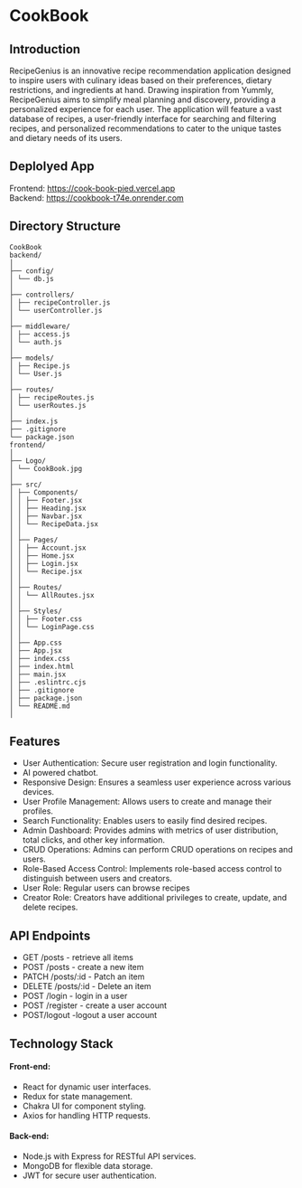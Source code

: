 # CookBook

## Introduction

RecipeGenius is an innovative recipe recommendation application designed to inspire users with culinary ideas based on their preferences, dietary restrictions, and ingredients at hand. Drawing inspiration from Yummly, RecipeGenius aims to simplify meal planning and discovery, providing a personalized experience for each user. The application will feature a vast database of recipes, a user-friendly interface for searching and filtering recipes, and personalized recommendations to cater to the unique tastes and dietary needs of its users.

## Deplolyed App

Frontend: https://cook-book-pied.vercel.app
<br>
Backend: https://cookbook-t74e.onrender.com

## Directory Structure

```
CookBook
backend/
│
├── config/
│ └── db.js
│
├── controllers/
│ ├── recipeController.js
│ └── userController.js
│
├── middleware/
│ ├── access.js
│ └── auth.js
│
├── models/
│ ├── Recipe.js
│ └── User.js
│
├── routes/
│ ├── recipeRoutes.js
│ └── userRoutes.js
│
├── index.js
├── .gitignore
└── package.json
frontend/
│
├── Logo/
│ └── CookBook.jpg
│
├── src/
│ ├── Components/
│ │ ├── Footer.jsx
│ │ ├── Heading.jsx
│ │ ├── Navbar.jsx
│ │ └── RecipeData.jsx
│ │
│ ├── Pages/
│ │ ├── Account.jsx
│ │ ├── Home.jsx
│ │ ├── Login.jsx
│ │ └── Recipe.jsx
│ │
│ ├── Routes/
│ │ └── AllRoutes.jsx
│ │
│ ├── Styles/
│ │ ├── Footer.css
│ │ └── LoginPage.css
│ │
│ ├── App.css
│ ├── App.jsx
│ ├── index.css
│ ├── index.html
│ ├── main.jsx
│ ├── .eslintrc.cjs
│ ├── .gitignore
│ ├── package.json
│ └── README.md
│
```

## Features

- User Authentication: Secure user registration and login functionality.
- AI powered chatbot.
- Responsive Design: Ensures a seamless user experience across various devices.
- User Profile Management: Allows users to create and manage their profiles.
- Search Functionality: Enables users to easily find desired recipes.
- Admin Dashboard: Provides admins with metrics of user distribution, total clicks, and other key information.
- CRUD Operations: Admins can perform CRUD operations on recipes and users.
- Role-Based Access Control: Implements role-based access control to distinguish between users and creators.
- User Role: Regular users can browse recipes
- Creator Role: Creators have additional privileges to create, update, and delete recipes.

## API Endpoints

- GET /posts - retrieve all items
- POST /posts - create a new item
- PATCH /posts/:id - Patch an item
- DELETE /posts/:id - Delete an item
- POST /login - login in a user
- POST /register - create a user account
- POST/logout -logout a user account

## Technology Stack

#### Front-end:

- React for dynamic user interfaces.
- Redux for state management.
- Chakra UI for component styling.
- Axios for handling HTTP requests.

#### Back-end:

- Node.js with Express for RESTful API services.
- MongoDB for flexible data storage.
- JWT for secure user authentication.
